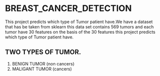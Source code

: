 # BREAST_CANCER_DETECTION
This project predicts which type of Tumor patient have.We have a dataset that has be taken from sklearn this data set contains 569 tumors and each tumor have 30 features on the basis of the 30 features this project predicts which type of Tumor patient have.    
## TWO TYPES OF TUMOR.
1) BENIGN TUMOR (non cancers)
2) MALIGANT TUMOR (cancers) 
